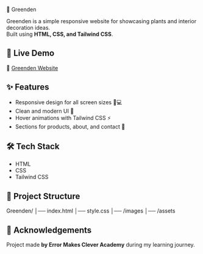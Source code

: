 🌿 Greenden

Greenden is a simple responsive website for showcasing plants and interior decoration ideas.  
Built using **HTML, CSS, and Tailwind CSS**.  

## 🚀 Live Demo
🔗 [Greenden Website](https://kabimurugan.github.io/Greenden/)

## ✨ Features
- Responsive design for all screen sizes 📱💻  
- Clean and modern UI 🎨  
- Hover animations with Tailwind CSS ⚡  
- Sections for products, about, and contact 📂  

## 🛠️ Tech Stack
- HTML  
- CSS  
- Tailwind CSS  

## 📂 Project Structure

Greenden/
│── index.html
│── style.css
│── /images
│── /assets



## 🙌 Acknowledgements
Project made **by Error Makes Clever Academy** during my learning journey.  


